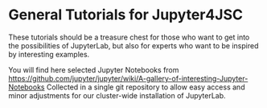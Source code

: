 # General Tutorials for Jupyter4JSC

These tutorials should be a treasure chest for those who want to get into the possibilities of JupyterLab, but also for experts who want to be inspired by interesting examples. 

You will find here selected Jupyter Notebooks from
https://github.com/jupyter/jupyter/wiki/A-gallery-of-interesting-Jupyter-Notebooks
Collected in a single git repository to allow easy access and minor adjustments for our cluster-wide installation of JupyterLab.

